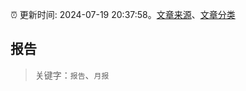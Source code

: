 :alarm_clock: 更新时间: 2024-07-19 20:37:58。[文章来源](/README.md)、[文章分类](/TAGS.md)

## 报告


> 关键字：`报告`、`月报`



